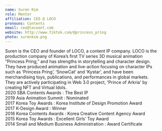 ```yaml
---
name: Suren Kim
role: Mentor
affiliation: CEO @ LOCO
pronouns: Contents
email: ceo@locoent.com
website: http://www.tiktok.com/@princess_pring
photo: surenkim.png
---
```


Suren is the CEO and founder of LOCO, a content IP company. LOCO is the production company of Korea’s first TV series 3D musical animation “Princess Pring,” and has strengths in storytelling and character design. They have produced animation and live-action focusing on character IPs such as ‘Princess Pring’, ‘SnowCat’ and ‘Kystar’, and have been merchandising toys, publications, and performances in global markets. They are actively participating in Web 3.0 project, 'Prince of Arkria' by creating NFT and Virtual Idols.<br>
2020 SBA Contents Awards : The Best IP<br>
2019 Asia Animation Summit : Nominated<br>
2017 Korea Toy Awards : Korea Institute of Design Promotion Award<br>
2017 K-Design Award : Winner<br>
2016 Korea Contents Awards : Korea Creative Content Agency Award<br>
2015 Korea Toy Awards : Excellent Girls’ Toy Award<br>
2014 Small and Medium Business Administration : Award Certificate
